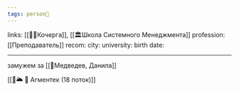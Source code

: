 ```yaml
---
tags: person👤
---
```

links: [[👤👤Кочерга]], [[🏛Школа Системного Менеджмента]]
profession: [[Преподаватель]]
recom: 
city: 
university: 
birth date: 

---

замужем за [[👤Медведев, Данила]]


[[🥑🌥️ 🧠 Агментек (18 поток)]]